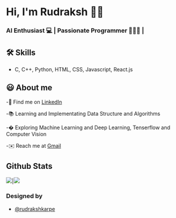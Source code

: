 
# Hi, I'm Rudraksh 👋🏻

  
### AI Enthusiast 💻 | Passionate Programmer 👨🏻‍💻 | 


## 🛠 Skills
- C, C++, Python, HTML, CSS, Javascript, React.js

  
## 😃 About me 
 -🍳 Find me on [LinkedIn](https://awesomeopensource.com/project/elangosundar/awesome-README-templates)
 
 -📚 Learning and Implementating Data Structure and Algorithms
 
 -� Exploring Machine Learning and Deep Learning, Tenserflow and Computer Vision
 
 -✉️ Reach me at [Gmail](rudraksh.karpe@gmail.com)

  


## Github Stats

<img src="https://github-readme-stats.vercel.app/api?username=rudrakshkarpe&&show_icons=true&count_private=true&theme=github_dark">|<img src="https://github-readme-streak-stats.herokuapp.com/?user=rudrakshkarpe&theme=blueberry_duo"/>


### Designed by 

- [@rudrakshkarpe](https://www.github.com/rudrakshkarpe)

  

